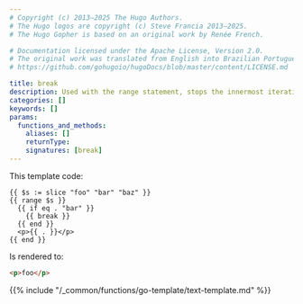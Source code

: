 ```yaml
---
# Copyright (c) 2013–2025 The Hugo Authors.
# The Hugo logos are copyright (c) Steve Francia 2013–2025.
# The Hugo Gopher is based on an original work by Renée French.

# Documentation licensed under the Apache License, Version 2.0.
# The original work was translated from English into Brazilian Portuguese.
# https://github.com/gohugoio/hugoDocs/blob/master/content/LICENSE.md

title: break
description: Used with the range statement, stops the innermost iteration and bypasses all remaining iterations.
categories: []
keywords: []
params:
  functions_and_methods:
    aliases: []
    returnType:
    signatures: [break]
---
```


This template code:

```go-html-template
{{ $s := slice "foo" "bar" "baz" }}
{{ range $s }}
  {{ if eq . "bar" }}
    {{ break }}
  {{ end }}
  <p>{{ . }}</p>
{{ end }}
```

Is rendered to:

```html
<p>foo</p>
```

{{% include "/_common/functions/go-template/text-template.md" %}}
